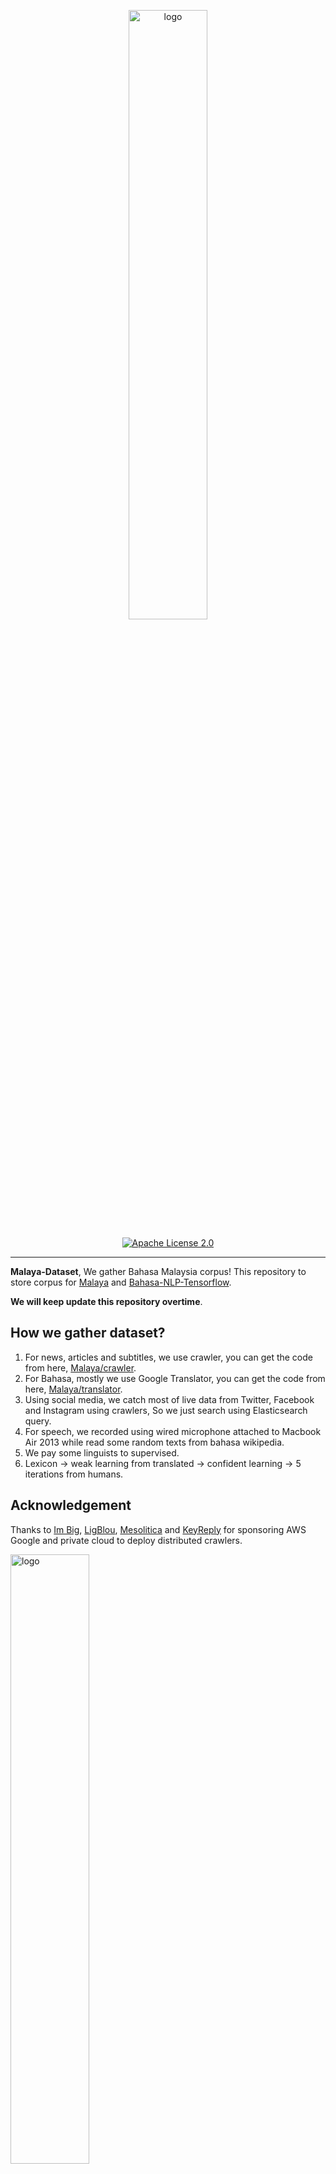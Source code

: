 <p align="center">
    <a href="#readme">
        <img alt="logo" width="50%" src="wordcloud.png">
    </a>
</p>
<p align="center">
  <a href="https://github.com/huseinzol05/Malaya-Dataset/blob/master/LICENSE"><img alt="Apache License 2.0" src="https://img.shields.io/badge/License-Apache--2.0-yellow.svg"></a>
</p>

---

**Malaya-Dataset**, We gather Bahasa Malaysia corpus! This repository to store corpus for [Malaya](https://github.com/huseinzol05/Malaya) and [Bahasa-NLP-Tensorflow](https://github.com/huseinzol05/Bahasa-NLP-Tensorflow). 

**We will keep update this repository overtime**.

## How we gather dataset?

1. For news, articles and subtitles, we use crawler, you can get the code from here, [Malaya/crawler](https://github.com/huseinzol05/Malaya/tree/master/misc/crawl).
2. For Bahasa, mostly we use Google Translator, you can get the code from here, [Malaya/translator](https://github.com/huseinzol05/Malaya/tree/master/misc/translator).
3. Using social media, we catch most of live data from Twitter, Facebook and Instagram using crawlers, So we just search using Elasticsearch query.
4. For speech, we recorded using wired microphone attached to Macbook Air 2013 while read some random texts from bahasa wikipedia.
5. We pay some linguists to supervised.
6. Lexicon -> weak learning from translated -> confident learning -> 5 iterations from humans.

## Acknowledgement

Thanks to [Im Big](https://www.facebook.com/imbigofficial/), [LigBlou](https://www.facebook.com/ligblou), [Mesolitica](https://mesolitica.com/) and [KeyReply](https://www.keyreply.com/) for sponsoring AWS Google and private cloud to deploy distributed crawlers.

<img alt="logo" width="50%" src="https://malaya-dataset.s3-ap-southeast-1.amazonaws.com/ligblou-mesolitca-keyreply.png">

## Table of contents
  * [Corpus](#corpus)
    * [Audience Nationality](#audience-nationality)
    * [Translated Emotion](#Translated-Emotion)
    * [Twitter Emotion](#Twitter-Emotion)
    * [Gender](#gender)
    * [Insincere question](#insincere-question)
    * [Irony](#irony)
    * [Language Detection](#language-detection)
    * [Malaysia Entities](#malaysia-entities)
    * [Malaysia Topics](#malaysia-topics)
    * [Political landscape](#political-landscape)
    * [Sarcastic news-headline](#sarcastic-news-headline)
    * [Subjectivity](#subjectivity)
    * [Toxicity-small](#toxicity-small)
    * [Toxicity-large](#toxicity-large)
  * [Crawl](#crawl)
    * [Foodpanda](#foodpanda)
    * [Klook](#klook)
    * [IIUM-Confession](#iium-confession)
    * [Wattpad](#wattpad)
    * [Academia PDF](#academia-pdf)
    * [ticket2u](#ticket2u)
  * [Dictionary](#dictionary)
    * [73k English-Malay](#73k-english-malay)
    * [200k English-Malay](#200k-english-malay)
    * [90k synonym](#90k-synonym)
    * [Dictionary, 24550 unique words](#dictionary-24550-unique-words)
    * [Dialect](#dialect)
    * [Ngrams](#ngrams)
  * [Dumping](#dumping)
    * [Karangan sekolah](#karangan-sekolah)
    * [Wikipedia](#wikipedia-1)
    * [Instagram](#instagram)
    * [Twitter](#twitter-1)
    * [Public news](#public-news)
    * [Parliament](#parliament)
    * [Singlish text](#singlish-text)
    * [Singapore news](#singapore-news)
    * [Subtitle](#subtitle)
  * [English-Malay translation](#english-malay-translation)
  * [Lexicon](#lexicon)
    * [Sentiment](#sentiment)
    * [Emotion](#emotion)
  * [News](#news)
    * [Fake News](#fake-news)
    * [Crawled News](#crawled-news)
    * [30k News](#30k-news)
    * [Articles](#articles)
  * [Normalization](#normalization)
    * [Normalize](#normalize)
    * [Stemmer](#stemmer)
  * [Optical Character Recognition](#optical-character-recognition)
    * [Malay-to-Jawi](#malay-to-jawi)
    * [Malay handwriting (Satisfy-Regular)](#malay-handwriting-satisfy-regular)
  * [Question-Answer](#question-answer)
    * [General](#general)
    * [SQUAD](#squad)
    * [Natural Questions](#Natural-Questions)
  * [Sentiment](#sentiment-1)
    * [Local News](#local-news)
    * [Twitter](#twitter)
    * [Translated Twitter](#Translated-Twitter)
    * [Translated Multidomain](#Translated-Multidomain)
    * [Translated Polarity](#Translated-Polarity)
  * [Speech](#speech)
    * [Tolong sebut](#tolong-sebut)
    * [Wikipedia](#wikipedia)
    * [Manglish](#manglish)
  * [Summarization](#summarization)
    * [CNN News](#cnn-news)
    * [Gigawords](#gigawords)
  * [Tagging](#tagging)
    * [Dependency](#dependency)
    * [Part-of-Speech](#part-of-speech)
    * [Entities](#entities-json)
  * [Text-similarity](#text-similarity)
    * [Quora](#quora)
    * [SNLI](#snli)
  * [Suggestion](#suggestion)
  * [Citation](#citation)
  * [Donation](#donation)

## [Corpus](corpus)

#### [Audience Nationality](corpus/audience)

Total size: 246 KB

1. constituency
2. national

#### [Translated Emotion](corpus/emotion/translate)

Total size: 7.2 MB

1. Anger
2. Fear
3. Joy
4. Love
5. Sadness
6. Surprise

#### [Twitter Emotion](corpus/emotion/lexicon)

Total size: 27.4 MB

1. Anger, 108813 rows
2. Fear, 20316 rows
3. Happy, 30962 rows
4. love, 20783 rows
5. Sadness, 26468 rows
6. Surprise, 13107 rows

#### [Gender](corpus/gender)

Total size: 2.2 MB

1. Unknown
2. Male
3. Female
4. Brand

#### [Insincere question](corpus/insincere-question)

Total size: 60.4 MB

1. Negative
2. Positive

#### [Irony](corpus/irony)

Total size: 465 KB

1. Positive
2. Negative

#### [Language-detection](corpus/language-detection)

1. english
2. malay
3. indonesia
4. rojak
5. manglish
6. others

sublanguages,

1. malay
2. kedah
3. johor
4. melaka
5. terengganu
6. sarawak
7. negeri-sembilan
8. kelantan
9. pahang
10. perak
11. sabah

#### [Malaysia-entities](corpus/malaysia-entities)

Social media texts related to Malaysia entities.

Total size: 190.1 MB

<details><summary>Complete list (210 entities)</summary>

1. mahathir
2. anwar ibrahim
3. najib razak
4. pakatan harapan
5. syed saddiq
6. parti keadilan rakyat
7. umno
8. barisan nasional
9. parti islam semalaysia
10. nurul izzah
11. tunku ismail idris
12. mca
13. democratic action party
14. parti amanah
15. ppbm
16. mic
17. tun daim zainuddin
18. datuk seri abdul hadi awang
19. majlis pakatan harapan
20. wan azizah
21. parti pribumi bersatu malaysia
22. datuk seri azmin ali
23. datuk johari abdul
24. tengku razaleigh hamzah
25. tan sri dr rais yatim
26. rafizi ramli
27. bersatu
28. bernama
29. donald trump
30. perkasa
31. tan sri mokhzani mahathir
32. rais yatim
33. anthony loke siew fook
34. rosmah mansur
35. arul kanda
36. zeti aziz
37. robert kuok
38. hassan merican
39. ks jomo
40. jho low
41. kadir jasin
42. zakir naik
43. bung mokhtar
44. shafie apdal
45. ariff md yusof
46. felda
47. dato vida
48. jabatan perancangan bandar desa
49. jabatan perdana menteri malaysia
50. kementerian kewangan malaysia
51. kementerian dalam negeri malaysia
52. kementerian perdagangan dalam negeri hal ehwal pengguna malaysia
53. kementerian luar negeri malaysia
54. kementerian pertahanan malaysia
55. kementerian pendidikan malaysia
56. kementerian pembangunan luar bandar
57. kementerian kerja raya malaysia
58. kementerian kesihatan malaysia
59. kementerian komunikasi multimedia malaysia
60. kementerian perumahan kerajaan tempatan malaysia
61. kementerian pelancongan kebudayaan malaysia
62. kementerian pengangkutan malaysia
63. kementerian pembangunan wanita keluarga masyarakat malaysia
64. kementerian pertanian industri asas tani
65. kementerian perusahaan perladangan komoditi
66. kementerian perdagangan antarabangsa industri
67. kementerian sains teknologi inovasi malaysia
68. kementerian sumber manusia malaysia
69. kementerian sumber asli alam sekitar malaysia
70. kementerian wilayah persekutuan malaysia
71. kementerian tenaga teknologi hijau air malaysia
72. jabatan perkhidmatan awam malaysia
73. jabatan kemajuan islam (jakim) department of islamic development
74. jabatan parlimen malaysia
75. agensi kelayakan malaysia
76. agensi penguatkuasaan maritim malaysia
77. bahagian istiadat urusetia persidangan antarabangsa
78. bahagian hal ehwal undang-undang
79. bahagian kabinet perlembangan perhubungan antara kerajaan
80. bahagian kemajuan wilayah persekutuan perancangan lembah klang
81. bahagian keselamatan negara
82. bahagian pengurusan hartanah
83. bahagian pengurusan perkhidmatan sumber manusia
84. bahagian penyelidikan
85. biro bantuan guaman
86. biro pengaduan awam
87. biro tatanegara
88. istana negara
89. institut kefahaman islam malaysia
90. institut latihan kehakiman perundangan
91. pejabat ketua setiausaha negara
92. pejabat perdana menteri
93. jabatan peguam negara
94. majlis agama islam wilayah persekutuan
95. masjid negara
96. pejabat ketua pegawai keselamatan kerajaan malaysia
97. pejabat setiausaha persekutuan sabah
98. perpustakaan kuala lumpur
99. pejabat setiausaha persekutuan sarawak
100. lembaga tabung haji
101. penasihat sains
102. jabatan audit negara malaysia
103. jabatan pertahanan awam malaysia
104. suruhanjaya pengankutan awam darat
105. perbendaharaan malaysia
106. majlis tindakan ekonomik negara
107. jabatan perangkaan (jp) department of statistics
108. polis diraja malaysia
109. ikatan relawan rakyat malaysia
110. jabatan penjara malaysia
111. jabatan pendaftaran negara malaysia
112. lembaga penapisan filem
113. jabatan imigresen malaysia
114. suruhanjaya syarikat malaysia
115. suruhanjaya koperasi malaysia
116. perbadanan harta intelek malaysia
117. bank kerjasama rakyat malaysia
118. perbadanan nasional berhad
119. maktab koperasi malaysia
120. suruhanjaya persaingan malaysia
121. institut diplomasi hal ehwal luar negeri
122. angkatan tentera malaysia
123. tentera darat malaysia
124. tentera udara diraja malaysia
125. tentera laut diraja malaysia
126. program latihan khidmat negara
127. dewan bahasa pustaka
128. institut pendidikan guru malaysia
129. perbadanan tabung pendidikan tinggi nasional
130. institut terjemahan negara malaysia
131. kejora
132. felcra
133. risda
134. jabatan kerja raya malaysia
135. lembaga lebuhraya malaysia
136. lembaga jurutera malaysia
137. lembaga pembangunan industri pembinaan
138. institut jantung negara
139. klinik 1malaysia
140. insitut kanser negara
141. radio televisyen malaysia
142. suruhanjaya komunikasi multimedia malaysia
143. jabatan penerangan malaysia
144. jabatan perancangan bandar desa semenanjung malaysia
145. jabatan bomba penyelamat malaysia
146. jabatan perumahan negara
147. jabatan kerajaan tempatan
148. jabatan landskap negara
149. jabatan pengurusan sisa pepejal negara
150. tribunal perumahan pengurusan strata
151. perbadanan pengurusan sisa pepejal pembersihan awam
152. jabatan pelancongan malaysia
153. jabatan pengangkutan jalan
154. jabatan penerbangan awam
155. lembaga pelabuhan klang
156. jabatan laut malaysia
157. jabatan keselamatan jalan raya
158. lembaga pelabuhan kuantan
159. lembaga pelabuhan johor
160. lembaga pelabuhan pulau pinang
161. jabatan kebajikan masyarakat malaysia
162. institut penyelidikan kemajuan pertanian malaysia
163. lembaga kemajuan ikan malaysia
164. lembaga pemasaran pertanian persekutuan
165. jabatan pertanian malaysia
166. lembaga pertubuhan peladang
167. lembaga kemajuan pertanian kemubu
168. lembaga kemajuan pertanian muda
169. jabatan perikanan
170. jabatan perkhidmatan veterinar
171. lembaga perindustrian nanas malaysia
172. tabung ekonomi kumpulan usaha niaga
173. bank pertanian
174. lembaga minyak sawit malaysia
175. lembaga pembangunan pelaburan malaysia
176. agensi nuklear malaysia
177. institut penyelidikan teknologi nuklear malaysia
178. pusat sains negara
179. jabatan kimia malaysia
180. jabatan meteorologi malaysia
181. jabatan perkhidmatan awam
182. institut tadbiran awam negara
183. jabatan agama islam wilayah persekutuan
184. jabatan tenaga kerja semenanjung malaysia
185. jabatan alam sekitar
186. jabatan pengairan saliran
187. jabatan tanah galian wilayah persekutuan
188. jabatan perlindungan hidupan liar taman negara
189. dewan bandaraya kuala lumpur
190. perbadanan putrajaya
191. perbadanan labuan
192. jabatan bekalan air
193. jabatan perkhidmatan pembetungan
194. suruhanjaya tenaga
195. suruhanjaya perkhidmatan air negara
196. malaysian green technology corporation
197. yayasan hijau malaysia
198. mahkamah persekutuan
199. mahkamah syariah wilayah persekutuan
200. suruhanjaya perdagangan komoditi
201. suruhanjaya perkhidmatan awam
202. suruhanjaya perkhidmatan pendidikan
203. suruhanjaya pilihan raya
204. suruhanjaya pencegahan rasuah malaysia
205. tribunal perkhidmatan awam
206. unit khas teknologi tinggi
207. unit pemodenan tadbiran perancangan pengurusan malaysia
208. unit perancang ekonomi
209. unit penyelarasan pelaksanaan
210. urusetia persidangan antarabangsa protokol

</details>

#### [Malaysia Topics](corpus/malaysia-topics)

Social media texts related to Malaysia topics.

Total size: 322.4 MB

<details><summary>Complete list (249 topics)</summary>

1. ganja
2. orang asli
3. kaum cina
4. k-pop
5. kaum india
6. pos laju
7. hari raya aidilfitri
8. hari raya aidiladha
9. syarikat permulaan
10. isu tanah
11. kaum melayu
12. facebook
13. keluar parti
14. sabotaj parti
15. kotak undi
16. humanoid
17. kemalangan penumpang cedera
18. kemalangan maut
19. individu penjara
20. kes rogol
21. kes cabul
22. kes rompakan
23. kes ragut
24. cambridge analytica
25. kokain
26. bebas tahanan
27. sosial media
28. twitter
29. instagram
30. mati dipukul
31. pengedar dadah
32. kematian wabak
33. letupan bom
34. isu dadah
35. isu bmf
36. isu diesel
37. isu china
38. isu saudi arabia
39. unifi
40. piala thomas
41. fifa
42. bahasa pengaturcaraan
43. baling botol
44. perkahwinan kanak-kanak
45. produk berbahaya
46. musim durian
47. world cup
48. motogp
49. euro 2020
50. ask me a question
51. thai cave
52. racist
53. bola sepak
54. hockey
55. sepak takraw
56. reformasi
57. deepavali
58. chinese new year
59. lazada sells
60. shopee sells
61. e-sport
62. valve corporation
63. dota2
64. counter strike global-offensive
65. asean football organization
66. blackpink
67. kecurian kereta
68. kecurian motosikal
69. youtube rewind
70. pewdiepie
71. isu tiket
72. kuota haji
73. tsunami
74. kes lemas
75. kes buang bayi
76. kes pecah rumah
77. paedophilia
78. kes luar nikah
79. kes tangkap basah
80. kes bawah umur
81. pdrm
82. 1mdb
83. gst
84. sst
85. tiga penjuru
86. pilihan raya umum
87. pilihan raya kecil
88. pusat daerah mangundi
89. masalah air
90. rumah mampu milik
91. pendidikan
92. sekolah
93. universiti
94. maktab rendah sains mara
95. kesihatan
96. hutang negara
97. ekonomi
98. sosial
99. menteri besar kedah
100. menteri besar perak
101. menteri besar perlis
102. menteri besar selangor
103. menteri besar johor
104. menteri besar kelantan
105. menteri besar terengganu
106. menteri besar negeri sembilan
107. felda
108. kwsp
109. sosco
110. bank malaysia
111. bank negara
112. perdana menteri
113. timbalan perdana menteri
114. menteri dalam negeri
115. menteri kewangan
116. menteri pertahanan
117. menteri belia dan sukan
118. majlis penasihat
119. skim peduli sihat
120. ptptn
121. projek mega
122. gaji minimum
123. menyiasat skandal
124. highway tol
125. tabung haji
126. tentera malaysia
127. infrastruktur
128. kos sara hidup
129. pengangkutan awam
130. perkhidmatan awam
131. isu wanita
132. survei institut darul ehsan
133. inisiatif peduli rakyat
134. teknologi
135. internet
136. kecerdasan buatan
137. ahli dewan undangan negeri
138. suruhanjaya pilihan raya malaysia
139. kertas undi
140. akta pilihan raya
141. undi pos
142. undi rosak
143. harga minyak
144. petrol
145. subsidi kerajaan
146. mh370
147. gaji menteri
148. jabatan bubar
149. telekom malaysia
150. agama
151. lgbt
152. agama islam
153. masyarakat
154. liberalisme
155. kapitalisme
156. idealogi
157. parlimen
158. pusat transformasi bandar
159. institut diraja
160. tsunami fitnah
161. makro-ekonomi
162. mikro-ekonomi
163. pasaran saham malaysia
164. pendapatan negara
165. nilai ringgit jatuh
166. gaji median
167. bursa malaysia
168. malaysia baru
169. keluar parlimen
170. dewan rakyat
171. tabung harapan
172. isu singapura
173. isu rohingya
174. isu syria
175. malaysia-indonesia
176. isu gaza
177. isu palestin
178. isu yaman
179. harimau malaya
180. isu kuil
181. isu lynas
182. isu masjid
183. isu sosma
184. isu ecrl
185. royalti minyak
186. kes rasuah
187. kewangan dan perniagaan
188. saham dan komoditi
189. isu kerugian
190. bumiputera
191. alam sekitar
192. isu kemiskinan
193. sumber asli
194. pertanian malaysia
195. pertanian durian
196. pertanian padi
197. pertanian getah
198. pertanian kelapa sawit
199. pertanian pisang
200. pertanian nenas
201. akuakultur malaysia
202. hortikultur malaysia
203. icerd
204. yang di-pertuan agong
205. perlembagaan malaysia
206. malaysia airlines
207. malaysia airport
208. kuala lumpur international airport
209. malacca airport
210. bintulu airport
211. kota kinabalu airport
212. kuching airport
213. labuan airport
214. lahad datu airport
215. langkawi airport
216. limbang airport
217. miri airport
218. penang airport
219. sandakan airport
220. sibu airport
221. sultan abdul halim airport
222. sultan haji ahmad shah airport
223. sultan azlan shah airport
224. sultan ismail petra airport
225. sultan mahmud airport
226. tawau airport
227. tioman airport
228. anggota bomba
229. angkatan tentera darat
230. angkatan tentera laut
231. angkatan tentera udara
232. anggota ambulans
233. anggota polis
234. perkhidmatan kehakiman
235. perkhidmatan am persekutuan
236. industri 4.0
237. kumpulan pengganas tempatan
238. kumpulan pengganas asing
239. sultan selangor
240. sultan kedah
241. sultan kelantan
242. sultan perlis
243. sultan johor
244. sultan negeri sembilan
245. sultan terengganu
246. pemilihan agong
247. isu plastik
248. gejala sosial
249. isytihar darurat

</details>

#### [Sarcastic news-headline](corpus/sarcastic-news-headline)

Total size: 1.78 MB

1. Positive
2. Negative

#### [Subjectivity](corpus/subjectivity)

Total size: 1.4 MB

1. Positive
2. Negative

#### [Toxicity-small](corpus/toxicity-small)

Total size: 69 MB

Toxicity-small is multilabels and multiclasses, prefer to use sigmoid / logistic.

1. toxic
2. severe toxic
3. obscene
4. threat
5. insult
6. identity hate

#### [Toxicity-large](corpus/toxicity-large)

Total size: 640 MB

Toxicity-large is multilabels and multiclasses, prefer to use sigmoid / logistic.

1. severe toxic
2. obscene
3. identity attack
4. insult
5. threat
6. asian
7. atheist
8. bisexual
9. black
10. buddhist
11. christian
12. female
13. heterosexual
14. hindu
15. homosexual, gay or lesbian
16. intellectual or learning disability
17. jewish
18. latino
19. male
20. muslim
21. other disability
22. other gender
23. other race or ethnicity
24. other religion
25. other sexual orientation
26. physical disability
27. psychiatric or mental illness
28. transgender
29. white
30. malay
31. chinese

#### [Political landscape](corpus/political-landscape)

Total size: 2 MB

1. Kerajaan (BN)
2. Pembangkang (PAS, DAP, PKR)

## [Crawl](crawl)

**This is crawled data, proceed with caution**.

#### [Foodpanda](crawl/foodpanda)

Crawled up to 4697 restaurants registered in https://www.foodpanda.my/.

Contain location, restaurant name, star rating, characteristics, delivery methods and food descriptions.

Total size: 94.1 MB

#### [Klook](crawl/klook)

Crawled up to 200 interesting locations from MY and SG klook.

Total size: 10.3 MB

#### [IIUM-Confession](crawl/iium-confession)

Crawled up to 20k confession posts.

Total size: 75.1 MB

#### [Wattpad](crawl/wattpad)

Crawled using keywords,

1. melayu
2. malaysia
3. seram
4. hantu
5. puisi
6. sajak
7. cerita

Crawled up to 7k fiction stories.

Total size: 97 MB

#### [Academia PDF](crawl/pdf)

Crawled up to 224 pdfs related to,

1. melayu
2. sejarah
3. etnik
4. bahasa
5. politik
6. makanan
7. idealogi

Total size: 50 MB

#### [ticket2u](crawl/ticket2u)

Contains 4282 events in Malaysia from 2017,

```python
{'row': {'rownum': '4282',
  'rowtotal': '4282',
  'rowpp': '18',
  'link': 'https://www.ticket2u.com.my/event/10223/emi-business-networking-3.0',
  'time': '4:00PM',
  'avatar': 'https://www.ticket2u.com.my/upload/event/listing/0-10223-8ce30523-200c-4bfa-98a9-daadd142989b-GYQ6_X.jpg',
  'datefrom106': '26 Oct 2017',
  'dateto106': '26 Oct 2017',
  'day': 'Thursday',
  'date': '26',
  'month': 'Oct',
  'year': '2017',
  'datefrom': '2017-10-26T16:00:00',
  'dateto': '2017-10-26T19:00:00',
  'active': '1',
  'id': '10223',
  'name': 'EMI Business Networking 3.0',
  'titlename': 'EMI Business Networking 3.0',
  'excerpt': '',
  'pid': '0',
  'basecurrency': 'RM',
  'online': '0',
  'countryid': '1',
  'stateid': '1',
  'areaid': '0',
  'locname': 'Denai Alam Recreational and Riding Club',
  'statename': 'WP Kuala Lumpur',
  'latitude': '3.150970999999999',
  'type': '619',
  'regboo': '0',
  'pricefrom': '75.00',
  'longitude': '101.51955099999998',
  'eventcat': 'Business Sharing and Networking Event',
  'eventcatcode': 'business',
  'eventsubcat': 'Networking',
  'eventsubcatcode': 'networking',
  'showdate': '1',
  'exclusive': '0',
  'notexclusive': '0',
  'issaleend': '1',
  'status': 'expired'}}
```

## [Dictionary](dictionary)

**_Not an official released from Dewan Bahasa._**

#### 73k English-Malay

Total size: 1.1 MB

Originally posted by Facebook, https://dl.fbaipublicfiles.com/arrival/dictionaries/en-ms.txt

#### [200k English-Malay](dictionary/200k-english-malay)

Total size: 6.9 MB

#### [90k synonym](dictionary/synonym)

Total size: 4.7 MB    

#### [Dictionary, 24550 unique words](dictionary/dictionary)

Total size: 428 KB

#### [Dialect](dictionary/dialect)

Glossaries for,

1. johor
2. kedah
3. kelantan
4. negeri sembilan
5. melaka
6. pahang
7. penang
8. sukuan

Its a html table structure from http://prpm.dbp.gov.my/Cari1?keyword=%3d&d=150348&

#### [Ngrams](dictionary/ngram)

Total size: 92 MB

Unigram and Bigram collected from news, structure,
```python
{'saya': 1000}
```

## [Dumping](dumping)

#### [Karangan sekolah](dumping/karangan-sekolah)

Total size: 221 KB

#### Wikipedia

Total size: 240.2 MB, 1663373 sentences, [download link](https://huseinhouse-storage.s3-ap-southeast-1.amazonaws.com/bert-bahasa/dumping-wiki-6-july-2019.json).

Total size: 255.1 MB, 1303844 sentences, [download link](https://huseinhouse-storage.s3-ap-southeast-1.amazonaws.com/bert-bahasa/dumping-wiki-20-july-2019.json).

**RAW**, Total size: 243.2 MB, 1748387 sentences, [download link](https://malaya-dataset.s3-ap-southeast-1.amazonaws.com/wikidump1-raw.json)

#### Instagram

Total size: 418.2 MB, 695571 sentences, [download link](https://huseinhouse-storage.s3-ap-southeast-1.amazonaws.com/bert-bahasa/dumping-instagram-6-july-2019.json).

#### [Twitter](dumping/twitter)

Total size: 3236.5 MB

#### Public news

Total size: 57.7 MB, 399251 sentences, [download link](https://huseinhouse-storage.s3-ap-southeast-1.amazonaws.com/bert-bahasa/dumping-news-6-july-2019.json).

#### Parliament

Total size: 46.7 MB, 252095 sentences, [download link](https://huseinhouse-storage.s3-ap-southeast-1.amazonaws.com/bert-bahasa/dumping-parliament-7-july-2019.json).

#### Singlish text

Singlish is a mix of Chinese, Bahasa, Tamil and majority English, singaporean slang.

Random crawled from different singaporean websites and blogs.

Total size: 1.2 GB, 19870766 sentences, [download link](https://huseinhouse-storage.s3-ap-southeast-1.amazonaws.com/bert-bahasa/singlish.txt).

Contributed by [brytjy](https://github.com/brytjy).

#### Singapore news

Total size: 213.1 MB, 1760382 sentences, [download link](https://huseinhouse-storage.s3-ap-southeast-1.amazonaws.com/bert-bahasa/sg-news.txt).

Contributed by [brytjy](https://github.com/brytjy).

#### [Subtitle](dumping/subtitle)

Total size: 1.5 MB

#### [Common-crawl](dumping/common-crawl)

List of `mse` language websites only. 

Total index size: 25.6 MB

Total website size: ~7.0 GB

**Please contact me personally to get entire data related**.

## [English-Malay translation](english-malay)

**Output from Google Translate.**

Total size: 91.2 MB

## [Lexicon](lexicon)

Malaya provided lexicon generator to induce new lexicons, https://malaya.readthedocs.io/en/latest/Lexicon.html

#### [sentiment](lexicon/sentiment.json)

```python
{'negative': ['str1','str2'], 'positive': ['str3','str4']}
```

#### [emotion](lexicon/emotion.json)

```python
{'anger': ['str1'], 'fear': ['str2'], 'joy': ['str3'], 'love': ['str4'], 'sadness': ['str5'], 'surprise': ['str6']}
```

## [News](news)

#### [Fake News](news/fake-news)

Total size: 122.2 MB

1. Negative
2. Positive

Malaysia fake news, contributed by [syazanihussin](https://github.com/syazanihussin/FLUX/tree/master/data)

#### [30k News](news/news-30k)

Total size: 66.6 MB

Crawled on Google news using these keywords,

```python
strings = [
    'bank negara OR kewangan malaysia OR kementerian kewangan',
    'mata wang malaysia OR bon malaysia OR saham malaysia',
    'perdagangan malaysia OR ekonomi malaysia OR sosial malaysia',
    'kementerian malaysia',
    'kaum melayu OR kaum cina',
    'stock market malaysia OR saham malaysia',
    'malaysia parliament OR parlimen malaysia',
    'asia OR asean',
    'malaysia property OR hartanah malaysia',
    'artis OR wanita',
    'pendidikan OR kesihatan OR infrastruktur'
    'dr mahathir OR wan zizah OR lim guan eng OR muhyiddin OR mohamad sabu OR azmin ali',
    'umno OR pkr OR mic OR barisan nasional OR parti amanah OR dap',
    'isu kerajaan OR isu pembangkang',
    'politik OR malaysia OR dunia OR bisnes',
    'sukan OR hiburan OR teknologi OR gaya hidup OR automotif'
    'johor OR kedah OR kelantan OR melaka',
    'negeri sembilan OR pahang OR pulau pinang OR perak',
    'perlis OR sabah OR sarawak OR selangor',
    'terengganu OR kuala lumpur OR labuan OR putrajaya',
]
```

#### [Crawled News](news/news-new)

Total size: 428.4 MB

<details><summary>Complete list (588 news)</summary>

1. angkat berat
2. aplikasi malaysia
3. aset digital
4. berenang
5. bina badan
6. bola baling
7. bola jaring
8. bola keranjang
9. boling padang
10. gelandangan
11. godam
12. hoki padang
13. isu 1mdb
14. isu afghanistan
15. isu afrika
16. isu agama islam
17. isu agama
18. isu agensi kelayakan malaysia
19. isu agensi nuklear malaysia
20. isu agensi penguatkuasaan maritim malaysia
21. isu ahli dewan undangan negeri
22. isu airasia
23. isu akta pilihan raya
24. isu akuakultur malaysia
25. isu alam sekitar
26. isu amerika
27. isu anggota ambulans
28. isu anggota bomba
29. isu anggota polis
30. isu angkatan tentera laut
31. isu angkatan tentera malaysia
32. isu angkatan tentera udara
33. isu anthony loke siew fook
34. isu anwar ibrahim
35. isu apple
36. isu arab
37. isu argentina
38. isu ariff md yusof
39. isu arul kanda
40. isu asean football organization
41. isu ask me a question
42. isu australia
43. isu axiata
44. isu bahagian hal ehwal undang-undang
45. isu bahagian kabinet perlembangan perhubungan antara kerajaan
46. isu bahagian kemajuan wilayah persekutuan perancangan lembah klang
47. isu bahagian keselamatan negara
48. isu bahagian pengurusan hartanah
49. isu bahagian pengurusan perkhidmatan sumber manusia
50. isu bahagian penyelidikan
51. isu bahasa pengaturcaraan
52. isu baling botol
53. isu bangladesh
54. isu bank kerjasama rakyat malaysia
55. isu bank malaysia
56. isu bank negara
57. isu bank pertanian
58. isu barisan nasional
59. isu bebas tahanan
60. isu berjaya group
61. isu bernama
62. isu bersatu
63. isu bintulu airport
64. isu biro bantuan guaman
65. isu biro pengaduan awam
66. isu biro tatanegara
67. isu blackpink
68. isu bmw
69. isu bola sepak
70. isu boling
71. isu brazil
72. isu brunei
73. isu bumiputera
74. isu bung mokhtar
75. isu bursa malaysia
76. isu cambodia
77. isu cambridge analytica
78. isu celcom
79. isu chinese new year
80. isu cimb
81. isu colombia
82. isu costa Rica
83. isu counter strike global-offensive
84. isu covid
85. isu cukai
86. isu dato vida
87. isu datuk johari abdul
88. isu datuk seri abdul hadi awang
89. isu datuk seri azmin ali
90. isu deepavali
91. isu democratic action party
92. isu denmark
93. isu dewan bahasa pustaka
94. isu dewan bandaraya kuala lumpur
95. isu dewan rakyat
96. isu diabetes
97. isu digi
98. isu donald trump
99. isu dota2
100. isu e-sport
101. isu ekonomi
102. isu euro 2020
103. isu facebook
104. isu felcra
105. isu felda
106. isu fifa
107. isu finland
108. isu foodpanda
109. isu futsal
110. isu gaji median
111. isu gaji menteri
112. isu gaji minimum
113. isu gamuda berhad
114. isu ganja
115. isu gejala sosial
116. isu german
117. isu gimnastik
118. isu golf
119. isu google
120. isu grab
121. isu grabfood
122. isu gst
123. isu halal
124. isu harga minyak
125. isu hari raya aidiladha
126. isu hari raya aidilfitri
127. isu harimau malaya
128. isu hassan merican
129. isu highway tol
130. isu hockey
131. isu honda
132. isu hortikultur malaysia
133. isu humanoid
134. isu hutang negara
135. isu ibm
136. isu icerd
137. isu idealogi
138. isu ikatan relawan rakyat malaysia
139. isu ikea
140. isu india
141. isu individu penjara
142. isu indonesia
143. isu industri 4.0
144. isu infrastruktur
145. isu inisiatif peduli rakyat
146. isu insitut kanser negara
147. isu instagram
148. isu institut diplomasi hal ehwal luar negeri
149. isu institut diraja
150. isu institut jantung negara
151. isu institut kefahaman islam malaysia
152. isu institut latihan kehakiman perundangan
153. isu institut pendidikan guru malaysia
154. isu institut penyelidikan kemajuan pertanian malaysia
155. isu institut penyelidikan teknologi nuklear malaysia
156. isu institut tadbiran awam negara
157. isu institut terjemahan negara malaysia
158. isu internet
159. isu iran
160. isu iraq
161. isu israel
162. isu istana negara
163. isu isu badminton
164. isu isu bmf
165. isu isu china
166. isu isu dadah
167. isu isu diesel
168. isu isu ecrl
169. isu isu gaza
170. isu isu kemiskinan
171. isu isu kerugian
172. isu isu kuil
173. isu isu lynas
174. isu isu masjid
175. isu isu palestin
176. isu isu plastik
177. isu isu rohingya
178. isu isu saudi arabia
179. isu isu singapura
180. isu isu sosma
181. isu isu syria
182. isu isu tanah
183. isu isu tiket
184. isu isu wanita
185. isu isu yaman
186. isu isytihar darurat
187. isu itali
188. isu jabatan agama islam wilayah persekutuan
189. isu jabatan audit negara malaysia
190. isu jabatan bekalan air
191. isu jabatan bomba penyelamat malaysia
192. isu jabatan bubar
193. isu jabatan imigresen malaysia
194. isu jabatan kebajikan masyarakat malaysia
195. isu jabatan kemajuan islam (jakim) department of islamic development
196. isu jabatan kerajaan tempatan
197. isu jabatan kerja raya malaysia
198. isu jabatan keselamatan jalan raya
199. isu jabatan kimia malaysia
200. isu jabatan landskap negara
201. isu jabatan laut malaysia
202. isu jabatan meteorologi malaysia
203. isu jabatan parlimen malaysia
204. isu jabatan peguam negara
205. isu jabatan pelancongan malaysia
206. isu jabatan pendaftaran negara malaysia
207. isu jabatan penerangan malaysia
208. isu jabatan penerbangan awam
209. isu jabatan pengairan saliran
210. isu jabatan pengangkutan jalan
211. isu jabatan pengurusan sisa pepejal negara
212. isu jabatan penjara malaysia
213. isu jabatan perancangan bandar desa semenanjung malaysia
214. isu jabatan perancangan bandar desa
215. isu jabatan perdana menteri malaysia
216. isu jabatan perikanan
217. isu jabatan perkhidmatan awam malaysia
218. isu jabatan perkhidmatan awam
219. isu jabatan perkhidmatan pembetungan
220. isu jabatan perkhidmatan veterinar
221. isu jabatan perlindungan hidupan liar taman negara
222. isu jabatan pertahanan awam malaysia
223. isu jabatan pertanian malaysia
224. isu jabatan perumahan negara
225. isu jabatan tanah galian wilayah persekutuan
226. isu jabatan tenaga kerja semenanjung malaysia
227. isu jepun
228. isu jho low
229. isu jordan
230. isu k-pop
231. isu kadir jasin
232. isu kapitalisme
233. isu kaum cina
234. isu kaum india
235. isu kaum melayu
236. isu kecerdasan buatan
237. isu kecurian kereta
238. isu kecurian motosikal
239. isu kejora
240. isu keluar parlimen
241. isu keluar parti
242. isu kemalangan maut
243. isu kemalangan penumpang cedera
244. isu kematian wabak
245. isu kementerian dalam negeri malaysia
246. isu kementerian kerja raya malaysia
247. isu kementerian kesihatan malaysia
248. isu kementerian kewangan malaysia
249. isu kementerian komunikasi multimedia malaysia
250. isu kementerian luar negeri malaysia
251. isu kementerian pelancongan kebudayaan malaysia
252. isu kementerian pembangunan luar bandar
253. isu kementerian pembangunan wanita keluarga masyarakat malaysia
254. isu kementerian pendidikan malaysia
255. isu kementerian pengangkutan malaysia
256. isu kementerian perdagangan antarabangsa industri
257. isu kementerian perdagangan dalam negeri hal ehwal pengguna malaysia
258. isu kementerian pertahanan malaysia
259. isu kementerian pertanian industri asas tani
260. isu kementerian perumahan kerajaan tempatan malaysia
261. isu kementerian perusahaan perladangan komoditi
262. isu kementerian sains teknologi inovasi malaysia
263. isu kementerian sumber asli alam sekitar malaysia
264. isu kementerian sumber manusia malaysia
265. isu kementerian tenaga teknologi hijau air malaysia
266. isu kementerian wilayah persekutuan malaysia
267. isu kertas undi
268. isu kes bawah umur
269. isu kes buang bayi
270. isu kes cabul
271. isu kes lemas
272. isu kes luar nikah
273. isu kes pecah rumah
274. isu kes ragut
275. isu kes rasuah
276. isu kes rogol
277. isu kes rompakan
278. isu kes tangkap basah
279. isu kesihatan
280. isu kewangan dan perniagaan
281. isu kfc
282. isu khazanah
283. isu klinik 1malaysia
284. isu kokain
285. isu korea selatan
286. isu korea utara
287. isu kos sara hidup
288. isu kota kinabalu airport
289. isu kotak undi
290. isu ks jomo
291. isu kuala lumpur international airport
292. isu kuching airport
293. isu kumpulan pengganas asing
294. isu kumpulan pengganas tempatan
295. isu kuota haji
296. isu kwsp
297. isu labuan airport
298. isu lahad datu airport
299. isu langkawi airport
300. isu laos
301. isu lazada sells
302. isu lembaga jurutera malaysia
303. isu lembaga kemajuan ikan malaysia
304. isu lembaga kemajuan pertanian kemubu
305. isu lembaga kemajuan pertanian muda
306. isu lembaga lebuhraya malaysia
307. isu lembaga minyak sawit malaysia
308. isu lembaga pelabuhan johor
309. isu lembaga pelabuhan klang
310. isu lembaga pelabuhan kuantan
311. isu lembaga pelabuhan pulau pinang
312. isu lembaga pemasaran pertanian persekutuan
313. isu lembaga pembangunan industri pembinaan
314. isu lembaga pembangunan pelaburan malaysia
315. isu lembaga penapisan filem
316. isu lembaga perindustrian nanas malaysia
317. isu lembaga pertubuhan peladang
318. isu lembaga tabung haji
319. isu letupan bom
320. isu lgbt
321. isu lhdn
322. isu liberalisme
323. isu mahathir
324. isu mahkamah persekutuan
325. isu mahkamah syariah wilayah persekutuan
326. isu majlis agama islam wilayah persekutuan
327. isu majlis pakatan harapan
328. isu majlis penasihat
329. isu majlis tindakan ekonomik negara
330. isu makanan malaysia
331. isu makro-ekonomi
332. isu maktab koperasi malaysia
333. isu maktab rendah sains mara
334. isu malacca airport
335. isu malaysia airlines
336. isu malaysia airport
337. isu malaysia baru
338. isu malaysia-indonesia
339. isu malaysian green technology corporation
340. isu masalah air
341. isu masjid negara
342. isu masyarakat
343. isu mati dipukul
344. isu maybank
345. isu mca
346. isu mcdonald
347. isu media prima
348. isu menteri belia dan sukan
349. isu menteri besar johor
350. isu menteri besar kedah
351. isu menteri besar kelantan
352. isu menteri besar negeri sembilan
353. isu menteri besar perak
354. isu menteri besar perlis
355. isu menteri besar selangor
356. isu menteri besar terengganu
357. isu menteri dalam negeri
358. isu menteri kewangan
359. isu menteri pertahanan
360. isu menyiasat skandal
361. isu mercedes
362. isu mesir
363. isu mexico
364. isu mh370
365. isu mic
366. isu microsoft
367. isu mikro-ekonomi
368. isu minyak
369. isu miri airport
370. isu motogp
371. isu mrsm
372. isu musim durian
373. isu myanmar
374. isu mydin
375. isu najib razak
376. isu nasa
377. isu nepal
378. isu new zealand
379. isu nilai ringgit jatuh
380. isu nurul izzah
381. isu orang asli
382. isu paedophilia
383. isu pakatan harapan
384. isu pakistan
385. isu palestin
386. isu parlimen
387. isu parti amanah
388. isu parti islam semalaysia
389. isu parti keadilan rakyat
390. isu parti pribumi bersatu malaysia
391. isu pasaran saham malaysia
392. isu pdrm
393. isu pejabat ketua pegawai keselamatan kerajaan malaysia
394. isu pejabat ketua setiausaha negara
395. isu pejabat perdana menteri
396. isu pejabat setiausaha persekutuan sabah
397. isu pejabat setiausaha persekutuan sarawak
398. isu pelancongan malaysia
399. isu pemilihan agong
400. isu penang airport
401. isu penasihat sains
402. isu pendapatan negara
403. isu pendidikan
404. isu pengangkutan awam
405. isu pengedar dadah
406. isu perabot
407. isu perancis
408. isu perbadanan harta intelek malaysia
409. isu perbadanan labuan
410. isu perbadanan nasional berhad
411. isu perbadanan pengurusan sisa pepejal pembersihan awam
412. isu perbadanan putrajaya
413. isu perbadanan tabung pendidikan tinggi nasional
414. isu perbendaharaan malaysia
415. isu perdana menteri
416. isu perkahwinan kanak-kanak
417. isu perkasa
418. isu perkhidmatan am persekutuan
419. isu perkhidmatan awam
420. isu perkhidmatan kehakiman
421. isu perlembagaan malaysia
422. isu perodua
423. isu perpustakaan kuala lumpur
424. isu pertanian durian
425. isu pertanian getah
426. isu pertanian kelapa sawit
427. isu pertanian malaysia
428. isu pertanian nenas
429. isu pertanian padi
430. isu pertanian pisang
431. isu petrol
432. isu petronas
433. isu pewdiepie
434. isu piala thomas
435. isu pilihan raya kecil
436. isu pilihan raya umum
437. isu ping pong
438. isu plus
439. isu polis diraja malaysia
440. isu portugal
441. isu pos laju
442. isu pos malaysia
443. isu ppbm
444. isu prasarana
445. isu privasi
446. isu produk berbahaya
447. isu program latihan khidmat negara
448. isu projek mega
449. isu ptptn
450. isu pusat daerah mangundi
451. isu pusat sains negara
452. isu pusat transformasi bandar
453. isu racist
454. isu radio televisyen malaysia
455. isu rafizi ramli
456. isu rais yatim
457. isu reformasi
458. isu rhb
459. isu risda
460. isu robert kuok
461. isu rohingya
462. isu rosmah mansur
463. isu royalti minyak
464. isu rumah mampu milik
465. isu rusia
466. isu sabotaj parti
467. isu saham dan komoditi
468. isu sahur
469. isu sandakan airport
470. isu saudi
471. isu sekolah
472. isu sepak takraw
473. isu shafie apdal
474. isu shopee sells
475. isu sibu airport
476. isu sime darby
477. isu sirim
478. isu skim peduli sihat
479. isu sosco
480. isu sosial media
481. isu sosial
482. isu ssm
483. isu sst
484. isu starbucks
485. isu subsidi kerajaan
486. isu sultan abdul halim airport
487. isu sultan azlan shah airport
488. isu sultan haji ahmad shah airport
489. isu sultan ismail petra airport
490. isu sultan johor
491. isu sultan kedah
492. isu sultan kelantan
493. isu sultan mahmud airport
494. isu sultan negeri sembilan
495. isu sultan perlis
496. isu sultan selangor
497. isu sultan terengganu
498. isu sumber asli
499. isu sunway
500. isu suruhanjaya komunikasi multimedia malaysia
501. isu suruhanjaya koperasi malaysia
502. isu suruhanjaya pencegahan rasuah malaysia
503. isu suruhanjaya pengankutan awam darat
504. isu suruhanjaya perdagangan komoditi
505. isu suruhanjaya perkhidmatan air negara
506. isu suruhanjaya perkhidmatan awam
507. isu suruhanjaya perkhidmatan pendidikan
508. isu suruhanjaya persaingan malaysia
509. isu suruhanjaya pilihan raya malaysia
510. isu suruhanjaya pilihan raya
511. isu suruhanjaya syarikat malaysia
512. isu suruhanjaya tenaga
513. isu survei institut darul ehsan
514. isu sweden
515. isu syarikat permulaan
516. isu syarikat
517. isu syed saddiq
518. isu syria
519. isu tabung ekonomi kumpulan usaha niaga
520. isu tabung haji
521. isu tabung harapan
522. isu taekwondo
523. isu tan sri dr rais yatim
524. isu tan sri mokhzani mahathir
525. isu tawau airport
526. isu teknologi
527. isu telefon
528. isu telekom malaysia
529. isu tengku razaleigh hamzah
530. isu tenis
531. isu tentera darat malaysia
532. isu tentera laut diraja malaysia
533. isu tentera malaysia
534. isu tentera udara diraja malaysia
535. isu thai cave
536. isu tiga penjuru
537. isu timbalan perdana menteri
538. isu tioman airport
539. isu toyota
540. isu tribunal perkhidmatan awam
541. isu tribunal perumahan pengurusan strata
542. isu tsunami fitnah
543. isu tsunami
544. isu tun daim zainuddin
545. isu tunku ismail idris
546. isu turki
547. isu twitter
548. isu u mobile
549. isu uem
550. isu umno
551. isu undi pos
552. isu undi rosak
553. isu unifi
554. isu unit khas teknologi tinggi
555. isu unit pemodenan tadbiran perancangan pengurusan malaysia
556. isu unit penyelarasan pelaksanaan
557. isu unit perancang ekonomi
558. isu united kingdom
559. isu universiti
560. isu valve corporation
561. isu vietnam
562. isu wan azizah
563. isu world cup
564. isu yaman
565. isu yang di-pertuan agong
566. isu yayasan hijau malaysia
567. isu youtube rewind
568. isu youtube
569. isu ytl
570. isu zakir naik
571. isu zeti aziz
572. kecerdasan buatan
573. lumba basikal
574. makanan segera
575. mata wang digital
576. mata wang malaysia
577. memanah
578. menembak
579. nasional berhad
580. olahraga
581. parti bersatu
582. pengaturcaraan
583. perahu layar
584. ragbi
585. silat
586. sukan elektronik
587. tenaga nasional
588. tinju

</details>

#### [Articles](news/articles)

Total size: 3.1 MB

1. Filem
2. Kerajaan
3. Pembelajaran
4. Pendidikan
5. Sekolah

## [Normalization](normalization)

#### [Normalize](normalization/normalize)

Total size: 2.6 MB

#### [Stemmer](normalization/stemmer)

Total size: 6.5 MB

1. News stemming
2. Wikipedia stemming

## [Optical Character Recognition](ocr)

#### Malay-to-Jawi

Total size: 445.3 MB

Dataset is simple, malay label can get from the name [idola.png](ocr/idola.png).

![alt text](ocr/idola.png)

#### Malay handwriting (Satisfy-Regular)

Total size: 194.4 MB

Dataset is simple, malay label can get from the name [syarif.png](ocr/syarif.png).

![alt text](ocr/syarif.png)

## [Question-Answer](question-answer)

#### [General](question-answer/general)

Total size: 2.5 MB

```
1 mary pergi ke taman. 2 mary pergi ke dapur. 3 husein kembali ke pejabat.
4 husein perjalanan ke lorong. 5 jeff kembali ke bilik tidur. 6 fred berpindah ke lorong.
7 husein berpindah ke bilik mandi. 8 jeff kembali ke taman. 9 jeff kembali ke dapur.
10 fred kembali ke taman. 11 mary mendapat bola sepak di sana. 12 mary menyerahkan bola sepak kepada jeff.
13 apa yang mary berikan kepada jeff? <> bola sepak <> 12.
14 husein kembali ke lorong. 15 jeff kembali ke bilik tidur. 16 apa yang mary berikan kepada jeff? <> bola sepak <> 12.
17 fred berpindah ke bilik mandi. 18 mary mengambil susu di sana. 19 apa yang mary berikan kepada jeff? <> bola sepak <> 12.
20 fred pergi ke dapur. 21 mary menyerahkan susu itu kepada fred. 22 siapa yang memberikan susu itu kepada fred? <> mary <> 21.
23 fred berpindah ke lorong. 24 jeff pergi ke pejabat. 25 siapa yang mary memberikan susu itu? <> fred <> 21
```

#### [SQUAD](question-answer/squad)

Total size: 129.1MB

**Translating still in progress**.

Originally from [SQUAD (Stanford Question Answering Dataset)](https://rajpurkar.github.io/SQuAD-explorer/).

Allow to translate to different language, [stated here](https://groups.google.com/forum/#!searchin/squad-stanford-qa/translate%7Csort:date/squad-stanford-qa/tLNlhhMZIFM/x9il9aF2CgAJ), and distributed under the [CC BY-SA 4.0 license](http://creativecommons.org/licenses/by-sa/4.0/legalcode).

#### [Natural Questions](question-answer/natural-questions)

Total size: 8MB

Originally from [Natural Questions](https://ai.google.com/research/NaturalQuestions/).

## [Sentiment](sentiment)

#### [Local News](sentiment/news-sentiment)

Total size: 496 KB

1. Positive
2. Negative

#### [Twitter](sentiment/semi-supervised/twitter)

Total size: 519.4 MB

1. Positive, 1085719 sentences
2. Negative, 3463771 sentences

#### [Translated Twitter](sentiment/translate/twitter-sentiment)

Total size: 50.6 MB

1. Positive
2. Negative

#### [Translated Multidomain](sentiment/translate/multidomain-sentiment)

Total size: 159 KB

1. Amazon review, Positive and Negative
2. IMDB review, Positive and Negative
3. Yelp review, Positive and Negative

#### [Translated Polarity](sentiment/translate/polarity)

Total size: 1.3 MB

1. Positive
2. Negative

## [Speech](speech)

#### [Tolong sebut](speech/sebut-perkataan)

Total size: 276 MB

**Voices contributed by**,

1. `sebut-perkataan-man` voices by [Husein Zolkepli](https://www.linkedin.com/in/husein-zolkepli/)
2. `tolong-sebut` voices by [Khalil Nooh](https://www.linkedin.com/in/khalilnooh/)
3. `sebut-perkataan-woman` voices by [Mas Aisyah Ahmad](https://www.linkedin.com/in/mas-aisyah-ahmad-b46508a9/)

#### [Wikipedia](speech/wikipedia)

Total size: 1.08 GB

**Voices contributed by**,

1. voices by [Husein Zolkepli](https://www.linkedin.com/in/husein-zolkepli/)

#### [Manglish](speech/manglish)

Total size: 1.9 GB

## [Summarization](summarization)

#### [CNN News](summarization/cnn-news)

Consist of long news and summary of it.

Originally from [Question Answering Corpus](https://github.com/deepmind/rc-data), had permission to translate dataset to another language.

Total size: 453 MB

#### [Gigawords](summarization/gigawords)

Consist of long texts and summary of it.

Total size: 225 MB

## [Tagging](tagging)

#### [Dependency](tagging/dependency)

Total size: 24.1 MB

#### [Part-of-Speech](tagging/part-of-speech)

Total size: 3.1 MB

1. ADJ - Adjective, kata sifat
2. ADP - Adposition
3. ADV - Adverb, kata keterangan
4. ADX - Auxiliary verb, kata kerja tambahan
5. CCONJ - Coordinating conjuction, kata hubung
6. DET - Determiner, kata penentu
7. NOUN - Noun, kata nama
8. NUM - Number, nombor
9. PART - Particle
10. PRON - Pronoun, kata ganti
11. PROPN - Proper noun, kata ganti nama khas
12. SCONJ - Subordinating conjunction
13. SYM - Symbol
14. VERB - Verb, kata kerja
15. X - Other

Thank you [UD_Indonesian-GSD](https://github.com/UniversalDependencies/UD_Indonesian-GSD) for open-sourced Indonesia POS dataset, Malaya use it to transfer knowledge.

#### [Entities, JSON](tagging/entities)

Total size: 3.1 MB

1. OTHER - Other
2. law - law, regulation, related law documents, documents, etc
3. location - location, place
4. organization - organization, company, government, facilities, etc
5. person - person, group of people, believes, etc
6. quantity - numbers, quantity
7. time - date, day, time, etc
8. event - unique event happened, etc

Thank you [indonesia-ner](https://github.com/yusufsyaifudin/indonesia-ner) for open-sourced Indonesia entity dataset, Malaya use it to transfer knowledge.

## [Text similarity](text-similarity)

#### [Quora](text-similarity/quora)

Originally from [First Quora Dataset Release: Question Pairs](https://data.quora.com/First-Quora-Dataset-Release-Question-Pairs), protected by [Terms of Service](https://www.quora.com/about/tos), allowing for non-commercial use.

Total size: 60.8 MB

#### [SNLI](text-similarity/snli)

Translated from [The Stanford Natural Language Inference (SNLI) Corpus](https://nlp.stanford.edu/projects/snli/.)

Total size: 55 MB

## Suggestion

1. Feel free to contact me to request new dataset.

## Citation

1. Please citate the repository if use these corpus.

```
@misc{Malaya-Dataset, We gather Bahasa Malaysia corpus! This repository to store corpus for Malaya,
  author = {Husein, Zolkepli},
  title = {Malaya-Dataset},
  year = {2018},
  publisher = {GitHub},
  journal = {GitHub repository},
  howpublished = {\url{https://github.com/huseinzol05/Malaya-Dataset}}
}
```

2. Please at least email us first before distributing these data. Remember all these hard workings we want to give it for free.
3. What do you see just the data, but nobody can see how much we spent our cost to make it public.

## Donation

<a href="https://www.patreon.com/bePatron?u=7291337"><img src="https://static1.squarespace.com/static/54a1b506e4b097c5f153486a/t/58a722ec893fc0a0b7745b45/1487348853811/patreon+art.jpeg" width="40%"></a>

Or, One time donation without credit card hustle, **7053174643, CIMB Bank, Husein Zolkepli**
